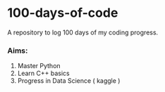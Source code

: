 # 100-days-of-code 
A repository to log 100 days of my coding progress.

### Aims: 
1. Master Python
2. Learn C++ basics
3. Progress in Data Science ( kaggle )

